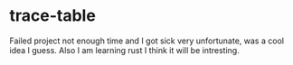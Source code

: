 # trace-table
Failed project not enough time and I got sick very unfortunate, was a cool idea I guess. Also I am learning rust I think it will be intresting.
